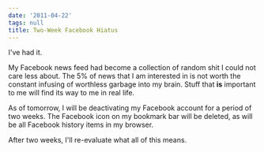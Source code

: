 ```yaml
---
date: '2011-04-22'
tags: null
title: Two-Week Facebook Hiatus
---
```


I've had it.

My Facebook news feed had become a collection of random shit I could not care
less about. The 5% of news that I am interested in is not worth the constant
infusing of worthless garbage into my brain. Stuff that **is** important to me
will find its way to me in real life.

As of tomorrow, I will be deactivating my Facebook account for a period of two
weeks. The Facebook icon on my bookmark bar will be deleted, as will be all
Facebook history items in my browser.

After two weeks, I'll re-evaluate what all of this means.